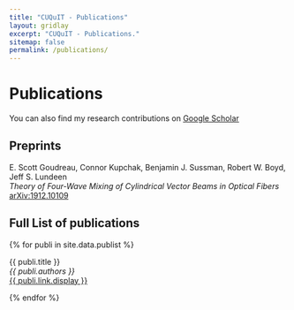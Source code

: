 ```yaml
---
title: "CUQuIT - Publications"
layout: gridlay
excerpt: "CUQuIT - Publications."
sitemap: false
permalink: /publications/
---
```



# Publications

You can also find my research contributions on [Google Scholar](https://scholar.google.ca/citations?user=lqDWDJcAAAAJ&hl=en&oi=ao)


## Preprints
E. Scott Goudreau, Connor Kupchak, Benjamin J. Sussman, Robert W. Boyd, Jeff S. Lundeen<br />
<em>Theory of Four-Wave Mixing of Cylindrical Vector Beams in Optical Fibers</em><br />
<a href="https://arxiv.org/abs/1912.10109">arXiv:1912.10109</a>

## Full List of publications

{% for publi in site.data.publist %}

  {{ publi.title }} <br />
  <em>{{ publi.authors }} </em><br /><a href="{{ publi.link.url }}">{{ publi.link.display }}</a>

{% endfor %}
